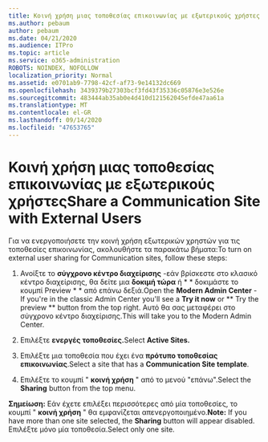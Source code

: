 ```yaml
---
title: Κοινή χρήση μιας τοποθεσίας επικοινωνίας με εξωτερικούς χρήστες
ms.author: pebaum
author: pebaum
ms.date: 04/21/2020
ms.audience: ITPro
ms.topic: article
ms.service: o365-administration
ROBOTS: NOINDEX, NOFOLLOW
localization_priority: Normal
ms.assetid: e0701ab9-7798-42cf-af73-9e14132dc669
ms.openlocfilehash: 3439379b27303bcf3fd43f35336c05876e3e526e
ms.sourcegitcommit: 483444ab35ab0e4d410d121562045efde47aa61a
ms.translationtype: MT
ms.contentlocale: el-GR
ms.lasthandoff: 09/14/2020
ms.locfileid: "47653765"
---
```

# <a name="share-a-communication-site-with-external-users"></a><span data-ttu-id="23911-102">Κοινή χρήση μιας τοποθεσίας επικοινωνίας με εξωτερικούς χρήστες</span><span class="sxs-lookup"><span data-stu-id="23911-102">Share a Communication Site with External Users</span></span>

<span data-ttu-id="23911-103">Για να ενεργοποιήσετε την κοινή χρήση εξωτερικών χρηστών για τις τοποθεσίες επικοινωνίας, ακολουθήστε τα παρακάτω βήματα:</span><span class="sxs-lookup"><span data-stu-id="23911-103">To turn on external user sharing for Communication sites, follow these steps:</span></span> 
  
1. <span data-ttu-id="23911-104">Ανοίξτε το **σύγχρονο κέντρο διαχείρισης** -εάν βρίσκεστε στο κλασικό κέντρο διαχείρισης, θα δείτε μια **δοκιμή τώρα** ή \* \* δοκιμάστε το κουμπί Preview \* \* από επάνω δεξιά.</span><span class="sxs-lookup"><span data-stu-id="23911-104">Open the **Modern Admin Center** - If you're in the classic Admin Center you'll see a **Try it now** or \*\* Try the preview \*\* button from the top right.</span></span> <span data-ttu-id="23911-105">Αυτό θα σας μεταφέρει στο σύγχρονο κέντρο διαχείρισης.</span><span class="sxs-lookup"><span data-stu-id="23911-105">This will take you to the Modern Admin Center.</span></span> 
  
2. <span data-ttu-id="23911-106">Επιλέξτε **ενεργές τοποθεσίες.**</span><span class="sxs-lookup"><span data-stu-id="23911-106">Select **Active Sites.**</span></span>
  
3. <span data-ttu-id="23911-107">Επιλέξτε μια τοποθεσία που έχει ένα **πρότυπο τοποθεσίας επικοινωνίας**.</span><span class="sxs-lookup"><span data-stu-id="23911-107">Select a site that has a **Communication Site template**.</span></span> 
  
4. <span data-ttu-id="23911-108">Επιλέξτε το κουμπί " **κοινή χρήση** " από το μενού "επάνω".</span><span class="sxs-lookup"><span data-stu-id="23911-108">Select the **Sharing** button from the top menu.</span></span> 
  
 <span data-ttu-id="23911-109">**Σημείωση:** Εάν έχετε επιλέξει περισσότερες από μία τοποθεσίες, το κουμπί " **κοινή χρήση** " θα εμφανίζεται απενεργοποιημένο.</span><span class="sxs-lookup"><span data-stu-id="23911-109">**Note:** If you have more than one site selected, the **Sharing** button will appear disabled.</span></span> <span data-ttu-id="23911-110">Επιλέξτε μόνο μία τοποθεσία.</span><span class="sxs-lookup"><span data-stu-id="23911-110">Select only one site.</span></span> 
  


